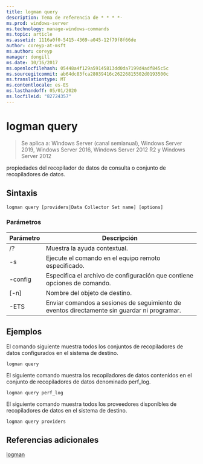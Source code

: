 ```yaml
---
title: logman query
description: Tema de referencia de * * * *-
ms.prod: windows-server
ms.technology: manage-windows-commands
ms.topic: article
ms.assetid: 1116a0f0-5415-4369-a045-12f79f8f66de
author: coreyp-at-msft
ms.author: coreyp
manager: dongill
ms.date: 10/16/2017
ms.openlocfilehash: 05448a4f129a59145813dd0da7199d4adf845c5c
ms.sourcegitcommit: ab64dc83fca28039416c26226815502d0193500c
ms.translationtype: MT
ms.contentlocale: es-ES
ms.lasthandoff: 05/01/2020
ms.locfileid: "82724357"
---
```

# <a name="logman-query"></a>logman query

> Se aplica a: Windows Server (canal semianual), Windows Server 2019, Windows Server 2016, Windows Server 2012 R2 y Windows Server 2012

propiedades del recopilador de datos de consulta o conjunto de recopiladores de datos.  

## <a name="syntax"></a>Sintaxis  
```  
logman query [providers|Data Collector Set name] [options]  
```  
### <a name="parameters"></a>Parámetros  

|     Parámetro      |                                 Descripción                                  |
|--------------------|------------------------------------------------------------------------------|
|         /?         |                       Muestra la ayuda contextual.                       |
| -s<computer name> |            Ejecute el comando en el equipo remoto especificado.             |
|  -config <value>   |           Especifica el archivo de configuración que contiene opciones de comando.            |
|    [-n]<name>     |                          Nombre del objeto de destino.                          |
|        -ETS        | Enviar comandos a sesiones de seguimiento de eventos directamente sin guardar ni programar. |

## <a name="examples"></a>Ejemplos  
El comando siguiente muestra todos los conjuntos de recopiladores de datos configurados en el sistema de destino.  
```  
logman query  
```  
El siguiente comando muestra los recopiladores de datos contenidos en el conjunto de recopiladores de datos denominado perf_log.  
```  
logman query perf_log  
```  
El siguiente comando muestra todos los proveedores disponibles de recopiladores de datos en el sistema de destino.  
```  
logman query providers  
```  
## <a name="additional-references"></a>Referencias adicionales  
[logman](logman.md)  
